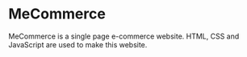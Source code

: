 # MeCommerce
MeCommerce is a single page e-commerce website. HTML, CSS and JavaScript  are used to make this website.
